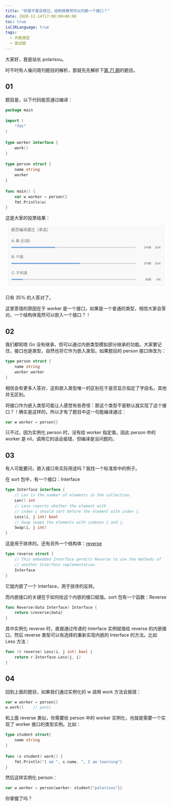```yaml
---
title: "你是不是没想过，结构体竟然可以内嵌一个接口？"
date: 2020-12-14T17:00:00+08:00
toc: true
isCJKLanguage: true
tags: 
  - 内嵌类型
  - 面试题
---
```


大家好，我是站长 polarisxu。

时不时有人催问周刊题目的解析，那就先先解析下[第 71 期](https://mp.weixin.qq.com/s/QpG5oBlz9mcmBUV8gl7P7w)的题目。

## 01

题目是，以下代码能否通过编译：

```go
package main

import (
	"fmt"
)

type worker interface {
	work()
}

type person struct {
	name string
	worker
}

func main() {
	var w worker = person{}
	fmt.Println(w)
}
```

这是大家的投票结果：

![](imgs/weekly71-73-01.png)

只有 35% 的人答对了。

这里答错的原因在于 worker 是一个接口，如果是一个普通的类型，相信大家会答对。一个结构体竟然可以嵌入一个接口？！

## 02

我们都知晓 Go 没有继承，但可以通过内嵌类型模拟部分继承的功能。大家要记住，接口也是类型，自然也将它作为嵌入类型。如果题目的 person 接口体改为：

```go
type person struct {
	name string
	worker worker
}
```

相信会有更多人答对，这和嵌入类型唯一的区别在于是否显示指定了字段名，其他并无区别。

将接口作为嵌入类型可能让人感觉有些奇怪：那这个类型不是默认就实现了这个接口？！确实是这样的，所以才有了题目中这一句能编译通过：

```go
var w worker = person{}
```

只不过，因为实例化 person 时，没有给 worker 指定值，因此 person 中的 worker 是 nil，调用它的话会报错，但编译是没问题的。

## 03

有人可能要问，嵌入接口有实际用途吗？我找一个标准库中的例子。

在 sort 包中，有一个接口：Interface

```go
type Interface interface {
	// Len is the number of elements in the collection.
	Len() int
	// Less reports whether the element with
	// index i should sort before the element with index j.
	Less(i, j int) bool
	// Swap swaps the elements with indexes i and j.
	Swap(i, j int)
}
```

这是用于排序的。还有另外一个结构体：[reverse](https://docs.studygolang.com/src/sort/sort.go?s=7078:7105#L239)

```go
type reverse struct {
	// This embedded Interface permits Reverse to use the methods of
	// another Interface implementation.
	Interface
}
```

它就内嵌了一个 Interface，用于排序的反转。

而内嵌接口的关键在于如何给这个内嵌的接口赋值。sort 包有一个函数：Reverse

```go
func Reverse(data Interface) Interface {
	return &reverse{data}
}
```

其中实例化 reverse 时，直接通过传递的 Interface 实例赋值给 reverse 的内嵌接口，然后 reverse 类型可以有选择的重新实现内嵌的 Interface 的方法。比如 Less 方法：

```go
func (r reverse) Less(i, j int) bool {
	return r.Interface.Less(j, i)
}
```

## 04

回到上面的题目，如果我们通过实例化的 w 调用 work 方法会报错：

```go
var w worker = person{}
w.work()	// panic
```

和上面 reverse 类似，你需要给 person 中的 worker 实例化，也就是需要一个实现了 worker 接口的类型实例。比如：

```go
type student struct{
    name string
}

func (s student) work() {
    fmt.Println("I am ", s.name, ", I am learning")
}
```

然后这样实例化 person：

```go
var w worker = person{worker: student{"polarisxu"}}
```

你掌握了吗？

